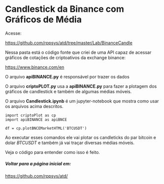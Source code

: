 # Candlestick da Binance com Gráficos de Média

Acesse:

https://github.com/rppsys/atd/tree/master/Lab/BinanceCandle

Nessa pasta está o código fonte que criei de uma API capaz de acessar gráficos de cotações
de criptoativos da exchange binance:

https://www.binance.com/en

O arquivo **apiBINANCE.py** é responsável por trazer os dados

O arquivo **criptoPLOT.py** usa a **apiBINANCE.py** para fazer a plotagem dos gráficos de candlestick 
e também de algumas médias móveis.

O arquivo **Candlestick.ipynb** é um jupyter-notebook que mostra como usar os arquivos acima descritos.

    import criptoPlot as cp
    import apiBINANCE as apiBNCE
    
    df = cp.plotBNCEMarketHTML('BTCUSDT')
    
 Ao executar esses comandos ele vai plotar os candleticks do par bitcoin e dolar *BTCUSDT* e também já vai 
 traçar diversas médias móveis. 
 
 Veja o código para entender como isso é feito.
 
 
 ##### Voltar para a página inicial em: 
 
 https://github.com/rppsys/atd/  